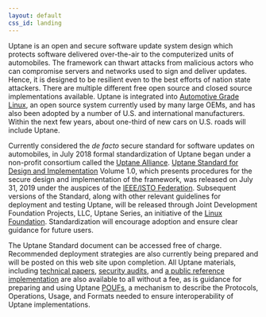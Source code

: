 ```yaml
---
layout: default
css_id: landing
---
```


Uptane is an open and secure software update system design which 
protects software delivered over-the-air to the computerized units of 
automobiles.  The framework can thwart attacks from malicious actors who can
compromise servers and networks used to sign and deliver updates.  Hence, it is designed to be resilient even to the best efforts of nation state
attackers. There are multiple different free open source and closed source
implementations available.  Uptane is integrated into [Automotive Grade Linux](https://www.automotivelinux.org/),
an open source system currently used by many large OEMs, and has also been adopted by a number of U.S. and international manufacturers. Within the next few years, about one-third of new cars on U.S. roads will include Uptane.

Currently considered the *de facto* secure standard for software updates on
automobiles, in July 2018 formal standardization of Uptane began under a non-profit consortium called the [Uptane
Alliance](https://ieee-isto.org/member_programs/uptane-alliance/). [Uptane Standard for Design and Implementation](https://uptane.github.io/uptane-standard/uptane-standard.html) Volume 1.0, which presents procedures for the secure design and implementation of the framework, was released on July 31, 2019 under the auspices of the [IEEE/ISTO Federation](https://ieee-isto.org/). Subsequent versions of the Standard, along with other relevant guidelines for deployment and testing Uptane, will be released through Joint Development Foundation Projects, LLC, Uptane Series, an initiative of the [Linux Foundation](https://www.linuxfoundation.org/). Standardization
will encourage adoption and ensure clear guidance for future
users. 

The Uptane Standard document can be accessed free of charge. Recommended deployment strategies are also currently being prepared and will be posted on this web site upon completion. All Uptane materials, including [technical papers](https://uptane.github.io/publications.html),
[security audits](https://uptane.github.io/audits.html), and
[a public reference implementation](https://github.com/uptane/uptane)
are also available to all without a fee, as is guidance for preparing and using Uptane [POUFs](https://uptane.github.io/pouf.html), a mechanism to describe the Protocols, Operations, Usage, and Formats needed to ensure interoperability of Uptane implementations.
